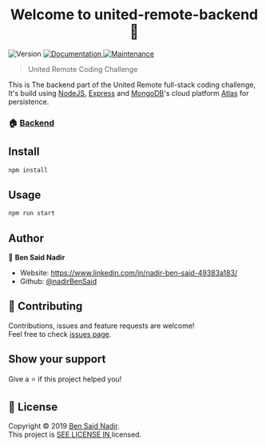 <h1 align="center">Welcome to united-remote-backend 👋</h1>
<p>
  <img alt="Version" src="https://img.shields.io/badge/version-1.0.0-blue.svg?cacheSeconds=2592000" />
  <a href="https://github.com/nadirBenSaid/united-remote#readme" target="_blank">
    <img alt="Documentation" src="https://img.shields.io/badge/documentation-yes-brightgreen.svg" />
  </a>
  <a href="https://github.com/nadirBenSaid/united-remote/graphs/commit-activity" target="_blank">
    <img alt="Maintenance" src="https://img.shields.io/badge/Maintained%3F-yes-green.svg" />
  </a>
</p>

> United Remote Coding Challenge

This is The backend part of the United Remote full-stack coding challenge, It's build using [NodeJS](https://github.com/nodejs/node), [Express](https://github.com/expressjs/express) and [MongoDB](https://github.com/mongodb/mongo)'s cloud platform [Atlas](https://www.mongodb.com/cloud/atlas) for persistence.


### 🏠 [Backend](https://github.com/nadirBenSaid/united-remote#readme)

## Install

```sh
npm install
```

## Usage

```sh
npm run start
```

## Author

👤 **Ben Said Nadir**

* Website: https://www.linkedin.com/in/nadir-ben-said-49383a183/
* Github: [@nadirBenSaid](https://github.com/nadirBenSaid)

## 🤝 Contributing

Contributions, issues and feature requests are welcome!<br />Feel free to check [issues page](https://github.com/nadirBenSaid/united-remote/issues).

## Show your support

Give a ⭐️ if this project helped you!

## 📝 License

Copyright © 2019 [Ben Said Nadir](https://github.com/nadirBenSaid).<br />
This project is [SEE LICENSE IN <LICENSE>](https://github.com/nadirBenSaid/united-remote/blob/master/LICENSE) licensed.
